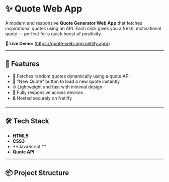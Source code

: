 # ✨ Quote Web App

A modern and responsive **Quote Generator Web App** that fetches inspirational quotes using an API. Each click gives you a fresh, motivational quote — perfect for a quick boost of positivity.

🔗 **Live Demo:** (https://quote-web-app.netlify.app/)

---

## 🚀 Features

- 📝 Fetches random quotes dynamically using a quote API  
- 🔁 "New Quote" button to load a new quote instantly  
- 🌐 Lightweight and fast with minimal design  
- 📱 Fully responsive across devices  
- 🔒 Hosted securely on Netlify

---

## 🛠️ Tech Stack

- **HTML5**  
- **CSS3** 
- **JavaScript **  
- **Quote API**

---

## 📦 Project Structure

